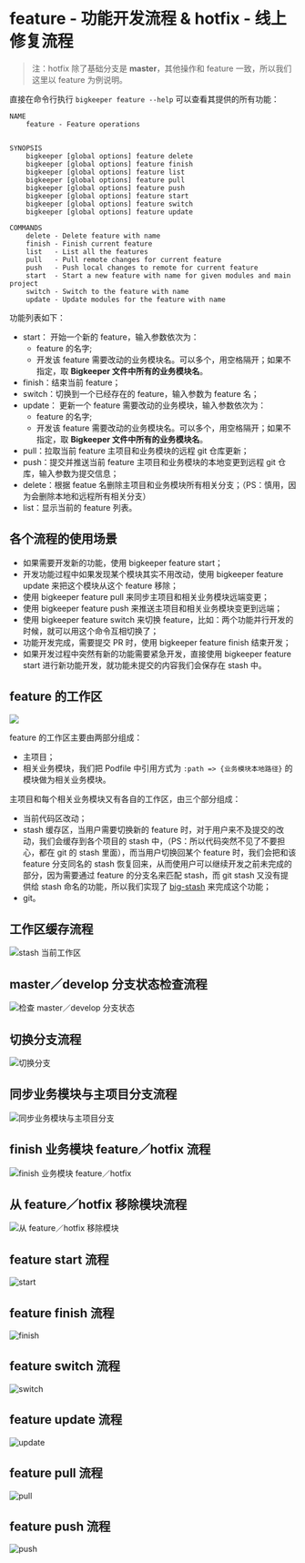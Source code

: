 # feature - 功能开发流程 & hotfix - 线上修复流程

> 注：hotfix 除了基础分支是 **master**，其他操作和 feature 一致，所以我们这里以 feature 为例说明。

直接在命令行执行 `bigkeeper feature --help` 可以查看其提供的所有功能：

```
NAME
    feature - Feature operations


SYNOPSIS
    bigkeeper [global options] feature delete
    bigkeeper [global options] feature finish
    bigkeeper [global options] feature list
    bigkeeper [global options] feature pull
    bigkeeper [global options] feature push
    bigkeeper [global options] feature start
    bigkeeper [global options] feature switch
    bigkeeper [global options] feature update

COMMANDS
    delete - Delete feature with name
    finish - Finish current feature
    list   - List all the features
    pull   - Pull remote changes for current feature
    push   - Push local changes to remote for current feature
    start  - Start a new feature with name for given modules and main project
    switch - Switch to the feature with name
    update - Update modules for the feature with name
```

功能列表如下：

- start：
  开始一个新的 feature，输入参数依次为：
  - feature 的名字;
  - 开发该 feature 需要改动的业务模块名。可以多个，用空格隔开；如果不指定，取 **Bigkeeper 文件中所有的业务模块名**。
- finish：结束当前 feature；
- switch：切换到一个已经存在的 feature，输入参数为 feature 名；
- update：
  更新一个 feature 需要改动的业务模块，输入参数依次为：
  - feature 的名字;
  - 开发该 feature 需要改动的业务模块名。可以多个，用空格隔开；如果不指定，取 **Bigkeeper 文件中所有的业务模块名**。
- pull：拉取当前 feature 主项目和业务模块的远程 git 仓库更新；
- push：提交并推送当前 feature 主项目和业务模块的本地变更到远程 git 仓库，输入参数为提交信息；
- delete：根据 featue 名删除主项目和业务模块所有相关分支；（PS：慎用，因为会删除本地和远程所有相关分支）
- list：显示当前的 feature 列表。

## 各个流程的使用场景

- 如果需要开发新的功能，使用 bigkeeper feature start；
- 开发功能过程中如果发现某个模块其实不用改动，使用 bigkeeper feature update 来把这个模块从这个 feature 移除；
- 使用 bigkeeper feature pull 来同步主项目和相关业务模块远端变更；
- 使用 bigkeeper feature push 来推送主项目和相关业务模块变更到远端；
- 使用 bigkeeper feature switch 来切换 feature，比如：两个功能并行开发的时候，就可以用这个命令互相切换了；
- 功能开发完成，需要提交 PR 时，使用 bigkeeper feature finish 结束开发；
- 如果开发过程中突然有新的功能需要紧急开发，直接使用 bigkeeper feature start 进行新功能开发，就功能未提交的内容我们会保存在 stash 中。

## feature 的工作区

![](../../resources/keynote/big-keeper-readme-feature/big-keeper-readme-feature.002.jpeg)

feature 的工作区主要由两部分组成：

- 主项目；
- 相关业务模块，我们把 Podfile 中引用方式为 `:path => {业务模块本地路径}` 的模块做为相关业务模块。

主项目和每个相关业务模块又有各自的工作区，由三个部分组成：

- 当前代码区改动；
- stash 缓存区，当用户需要切换新的 feature 时，对于用户来不及提交的改动，我们会缓存到各个项目的 stash 中，（PS：所以代码突然不见了不要担心，都在 git 的 stash 里面），而当用户切换回某个 feature 时，我们会把和该 feature 分支同名的 stash 恢复回来，从而使用户可以继续开发之前未完成的部分，因为需要通过 feature 的分支名来匹配 stash，而 git stash 又没有提供给 stash 命名的功能，所以我们实现了 [big-stash](https://github.com/BigKeeper/big-stash) 来完成这个功能；
- git。

## 工作区缓存流程

![stash 当前工作区](../../resources/keynote/big-keeper-readme-feature/big-keeper-readme-feature.003.jpeg)

## master／develop 分支状态检查流程

![检查 master／develop 分支状态](../../resources/keynote/big-keeper-readme-feature/big-keeper-readme-feature.004.jpeg)

## 切换分支流程

![切换分支](../../resources/keynote/big-keeper-readme-feature/big-keeper-readme-feature.005.jpeg)

## 同步业务模块与主项目分支流程

![同步业务模块与主项目分支](../../resources/keynote/big-keeper-readme-feature/big-keeper-readme-feature.006.jpeg)

## finish 业务模块 feature／hotfix 流程

![finish 业务模块 feature／hotfix](../../resources/keynote/big-keeper-readme-feature/big-keeper-readme-feature.007.jpeg)

## 从 feature／hotfix 移除模块流程

![从 feature／hotfix 移除模块](../../resources/keynote/big-keeper-readme-feature/big-keeper-readme-feature.008.jpeg)

## feature start 流程

![start](../../resources/keynote/big-keeper-readme-feature/big-keeper-readme-feature.009.jpeg)

## feature finish 流程

![finish](../../resources/keynote/big-keeper-readme-feature/big-keeper-readme-feature.010.jpeg)

## feature switch 流程

![switch](../../resources/keynote/big-keeper-readme-feature/big-keeper-readme-feature.011.jpeg)

## feature update 流程

![update](../../resources/keynote/big-keeper-readme-feature/big-keeper-readme-feature.012.jpeg)

## feature pull 流程

![pull](../../resources/keynote/big-keeper-readme-feature/big-keeper-readme-feature.013.jpeg)

## feature push 流程

![push](../../resources/keynote/big-keeper-readme-feature/big-keeper-readme-feature.014.jpeg)
